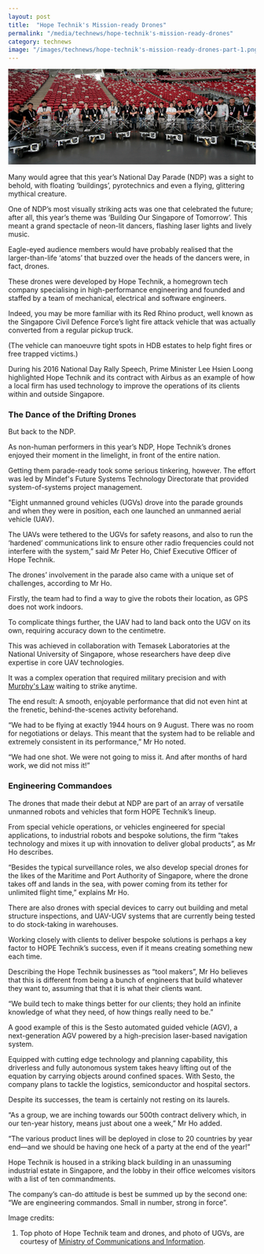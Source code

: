 ```yaml
---
layout: post
title:  "Hope Technik's Mission-ready Drones"
permalink: "/media/technews/hope-technik's-mission-ready-drones"
category: technews
image: "/images/technews/hope-technik's-mission-ready-drones-part-1.png"
---
```


![hope technik's mission-ready drones](/images/technews/hope-technik's-mission-ready-drones-part-1.png)

Many would agree that this year’s National Day Parade (NDP) was a sight to behold, with floating ‘buildings’, pyrotechnics and even a flying, glittering mythical creature.

One of NDP’s most visually striking acts was one that celebrated the future; after all, this year’s theme was ‘Building Our Singapore of Tomorrow’. This meant a grand spectacle of neon-lit dancers, flashing laser lights and lively music.

Eagle-eyed audience members would have probably realised that the larger-than-life ‘atoms’ that buzzed over the heads of the dancers were, in fact, drones.

These drones were developed by Hope Technik, a homegrown tech company specialising in high-performance engineering and founded and staffed by a team of mechanical, electrical and software engineers.

Indeed, you may be more familiar with its Red Rhino product, well known as the Singapore Civil Defence Force’s light fire attack vehicle that was actually converted from a regular pickup truck.

(The vehicle can manoeuvre tight spots in HDB estates to help fight fires or free trapped victims.)

During his 2016 National Day Rally Speech, Prime Minister Lee Hsien Loong highlighted Hope Technik and its contract with Airbus as an example of how a local firm has used technology to improve the operations of its clients within and outside Singapore.

### **The Dance of the Drifting Drones**
But back to the NDP.

As non-human performers in this year’s NDP, Hope Technik’s drones enjoyed their moment in the limelight, in front of the entire nation.

Getting them parade-ready took some serious tinkering, however. The effort was led by Mindef's  Future Systems Technology Directorate that provided system-of-systems project management.

"Eight unmanned ground vehicles (UGVs) drove into the parade grounds and when they were in position, each one launched an unmanned aerial vehicle (UAV).

The UAVs were tethered to the UGVs for safety reasons, and also to run the ‘hardened’ communications link to ensure other radio frequencies could not interfere with the system,” said Mr Peter Ho, Chief Executive Officer of Hope Technik.

The drones’ involvement in the parade also came with a unique set of challenges, according to Mr Ho.

Firstly, the team had to find a way to give the robots their location, as GPS does not work indoors.

To complicate things further, the UAV had to land back onto the UGV on its own, requiring accuracy down to the centimetre.

This was achieved in collaboration with Temasek Laboratories at the National University of Singapore, whose researchers have deep dive expertise in core UAV technologies.

It was a complex operation that required military precision and with [Murphy's Law](https://en.wikipedia.org/wiki/Murphy%27s_law) waiting to strike anytime.

The end result: A smooth, enjoyable performance that did not even hint at the frenetic, behind-the-scenes activity beforehand.

“We had to be flying at exactly 1944 hours on 9 August. There was no room for negotiations or delays. This meant that the system had to be reliable and extremely consistent in its performance,” Mr Ho noted.

“We had one shot. We were not going to miss it. And after months of hard work, we did not miss it!”

### **Engineering Commandoes**
The drones that made their debut at NDP are part of an array of versatile unmanned robots and vehicles that form HOPE Technik’s lineup.

From special vehicle operations, or vehicles engineered for special applications, to industrial robots and bespoke solutions, the firm “takes technology and mixes it up with innovation to deliver global products”, as Mr Ho describes.

“Besides the typical surveillance roles, we also develop special drones for the likes of the Maritime and Port Authority of Singapore, where the drone takes off and lands in the sea, with power coming from its tether for unlimited flight time,” explains Mr Ho.

There are also drones with special devices to carry out building and metal structure inspections, and UAV-UGV systems that are currently being tested to do stock-taking in warehouses.

Working closely with clients to deliver bespoke solutions is perhaps a key factor to HOPE Technik’s success, even if it means creating something new each time.

Describing the Hope Technik businesses as “tool makers”, Mr Ho believes that this is different from being a bunch of engineers that build whatever they want to, assuming that that it is what their clients want.

“We build tech to make things better for our clients; they hold an infinite knowledge of what they need, of how things really need to be.”

A good example of this is the Sesto automated guided vehicle (AGV), a next-generation AGV powered by a high-precision laser-based navigation system.

Equipped with cutting edge technology and planning capability, this driverless and fully autonomous system takes heavy lifting out of the equation by carrying objects around confined spaces. With Sesto, the company plans to tackle the logistics, semiconductor and hospital sectors.

Despite its successes, the team is certainly not resting on its laurels.

“As a group, we are inching towards our 500th contract delivery which, in our ten-year history, means just about one a week,” Mr Ho added.

“The various product lines will be deployed in close to 20 countries by year end—and we should be having one heck of a party at the end of the year!”

Hope Technik is housed in a striking black building in an unassuming industrial estate in Singapore, and the lobby in their office welcomes visitors with a list of ten commandments.

The company’s can-do attitude is best be summed up by the second one: “We are engineering commandos. Small in number, strong in force”.


Image credits:

1. Top photo of Hope Technik team and drones, and photo of UGVs, are courtesy of [Ministry of Communications and Information](https://www.mci.gov.sg/).
